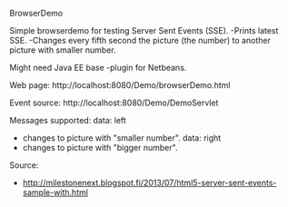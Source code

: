 BrowserDemo

Simple browserdemo for testing Server Sent Events (SSE).
-Prints latest SSE.
-Changes every fifth second the picture (the number) to another picture with smaller number.

Might need Java EE base -plugin for Netbeans.

Web page:
http://localhost:8080/Demo/browserDemo.html

Event source:
http://localhost:8080/Demo/DemoServlet

Messages supported:
data: left
- changes to picture with "smaller number".
data: right
- changes to picture with "bigger number".

Source:
- http://milestonenext.blogspot.fi/2013/07/html5-server-sent-events-sample-with.html
